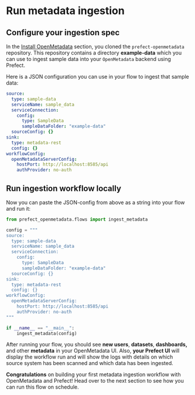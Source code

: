 # Run metadata ingestion

## Configure your ingestion spec

In the [Install OpenMetadata](install_openmetadata.md) section, you cloned the `prefect-openmetadata` repository. This repository contains a directory **example-data** which you can use to ingest sample data into your `OpenMetadata` backend using Prefect. 

Here is a JSON configuration you can use in your flow to ingest that sample data:

```yaml
source:
  type: sample-data
  serviceName: sample_data
  serviceConnection:
    config:
      type: SampleData
      sampleDataFolder: "example-data"
  sourceConfig: {}
sink:
  type: metadata-rest
  config: {}
workflowConfig:
  openMetadataServerConfig:
    hostPort: http://localhost:8585/api
    authProvider: no-auth
```

## Run ingestion workflow locally

Now you can paste the JSON-config from above as a string into your flow and run it:

```python
from prefect_openmetadata.flows import ingest_metadata

config = """
source:
  type: sample-data
  serviceName: sample_data
  serviceConnection:
    config:
      type: SampleData
      sampleDataFolder: "example-data"
  sourceConfig: {}
sink:
  type: metadata-rest
  config: {}
workflowConfig:
  openMetadataServerConfig:
    hostPort: http://localhost:8585/api
    authProvider: no-auth
"""

if __name__ == "__main__":
    ingest_metadata(config)
```

After running your flow, you should see **new users**, **datasets**, **dashboards,** and other **metadata** in your OpenMetadata UI. Also, **your Prefect UI** will display the workflow run and will show the logs with details on which source system has been scanned and which data has been ingested.

**Congratulations** on building your first metadata ingestion workflow with OpenMetadata and Prefect! Head over to the next section to see how you can run this flow on schedule. 
